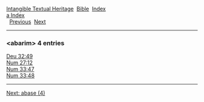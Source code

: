 [Intangible Textual Heritage](../../index)  [Bible](../index) 
[Index](index)   
[a Index](_a_)  
  [Previous](c00006)  [Next](c00008) 

------------------------------------------------------------------------

### &lt;abarim&gt; 4 entries

[Deu 32:49](../kjv/deu032.htm#049)  
[Num 27:12](../kjv/num027.htm#012)  
[Num 33:47](../kjv/num033.htm#047)  
[Num 33:48](../kjv/num033.htm#048)  

------------------------------------------------------------------------

[Next: abase (4)](c00008)
